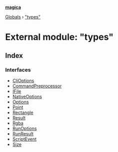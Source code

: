 **[magica](../README.md)**

[Globals](../README.md) › ["types"](_types_.md)

# External module: "types"

## Index

### Interfaces

* [CliOptions](../interfaces/_types_.clioptions.md)
* [CommandPreprocessor](../interfaces/_types_.commandpreprocessor.md)
* [IFile](../interfaces/_types_.ifile.md)
* [NativeOptions](../interfaces/_types_.nativeoptions.md)
* [Options](../interfaces/_types_.options.md)
* [Point](../interfaces/_types_.point.md)
* [Rectangle](../interfaces/_types_.rectangle.md)
* [Result](../interfaces/_types_.result.md)
* [Rgba](../interfaces/_types_.rgba.md)
* [RunOptions](../interfaces/_types_.runoptions.md)
* [RunResult](../interfaces/_types_.runresult.md)
* [ScriptEvent](../interfaces/_types_.scriptevent.md)
* [Size](../interfaces/_types_.size.md)